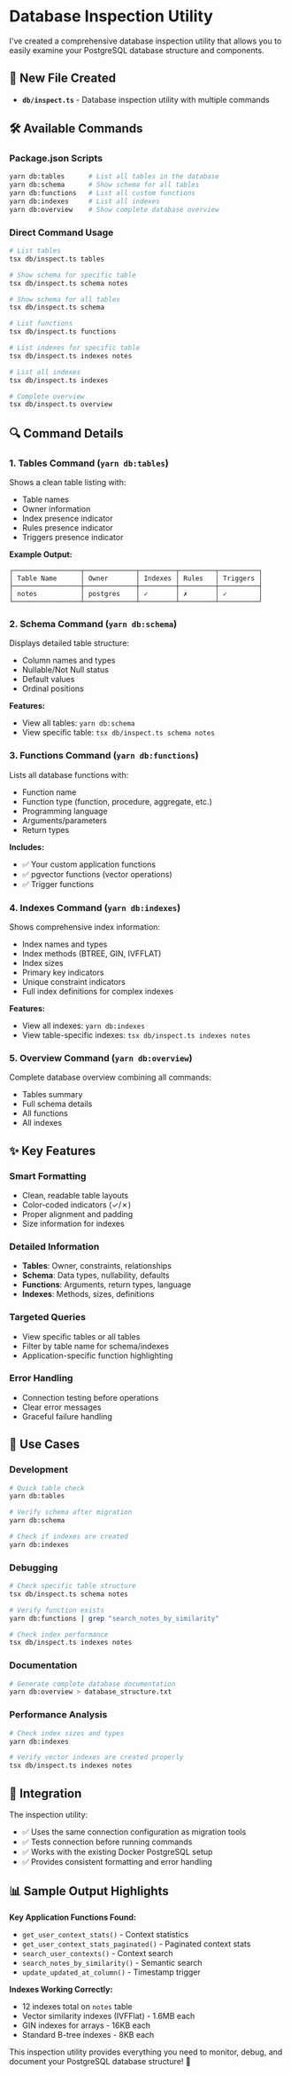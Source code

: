 # Database Inspection Utility

I've created a comprehensive database inspection utility that allows you to easily examine your PostgreSQL database structure and components.

## 📁 **New File Created**

-   **`db/inspect.ts`** - Database inspection utility with multiple commands

## 🛠️ **Available Commands**

### Package.json Scripts

```bash
yarn db:tables      # List all tables in the database
yarn db:schema      # Show schema for all tables
yarn db:functions   # List all custom functions
yarn db:indexes     # List all indexes
yarn db:overview    # Show complete database overview
```

### Direct Command Usage

```bash
# List tables
tsx db/inspect.ts tables

# Show schema for specific table
tsx db/inspect.ts schema notes

# Show schema for all tables
tsx db/inspect.ts schema

# List functions
tsx db/inspect.ts functions

# List indexes for specific table
tsx db/inspect.ts indexes notes

# List all indexes
tsx db/inspect.ts indexes

# Complete overview
tsx db/inspect.ts overview
```

## 🔍 **Command Details**

### 1. **Tables Command** (`yarn db:tables`)

Shows a clean table listing with:

-   Table names
-   Owner information
-   Index presence indicator
-   Rules presence indicator
-   Triggers presence indicator

**Example Output:**

```
┌─────────────────┬─────────────┬─────────┬─────────┬──────────┐
│ Table Name      │ Owner       │ Indexes │ Rules   │ Triggers │
├─────────────────┼─────────────┼─────────┼─────────┼──────────┤
│ notes           │ postgres    │ ✓       │ ✗       │ ✓        │
└─────────────────┴─────────────┴─────────┴─────────┴──────────┘
```

### 2. **Schema Command** (`yarn db:schema`)

Displays detailed table structure:

-   Column names and types
-   Nullable/Not Null status
-   Default values
-   Ordinal positions

**Features:**

-   View all tables: `yarn db:schema`
-   View specific table: `tsx db/inspect.ts schema notes`

### 3. **Functions Command** (`yarn db:functions`)

Lists all database functions with:

-   Function name
-   Function type (function, procedure, aggregate, etc.)
-   Programming language
-   Arguments/parameters
-   Return types

**Includes:**

-   ✅ Your custom application functions
-   ✅ pgvector functions (vector operations)
-   ✅ Trigger functions

### 4. **Indexes Command** (`yarn db:indexes`)

Shows comprehensive index information:

-   Index names and types
-   Index methods (BTREE, GIN, IVFFLAT)
-   Index sizes
-   Primary key indicators
-   Unique constraint indicators
-   Full index definitions for complex indexes

**Features:**

-   View all indexes: `yarn db:indexes`
-   View table-specific indexes: `tsx db/inspect.ts indexes notes`

### 5. **Overview Command** (`yarn db:overview`)

Complete database overview combining all commands:

-   Tables summary
-   Full schema details
-   All functions
-   All indexes

## ✨ **Key Features**

### **Smart Formatting**

-   Clean, readable table layouts
-   Color-coded indicators (✓/✗)
-   Proper alignment and padding
-   Size information for indexes

### **Detailed Information**

-   **Tables**: Owner, constraints, relationships
-   **Schema**: Data types, nullability, defaults
-   **Functions**: Arguments, return types, language
-   **Indexes**: Methods, sizes, definitions

### **Targeted Queries**

-   View specific tables or all tables
-   Filter by table name for schema/indexes
-   Application-specific function highlighting

### **Error Handling**

-   Connection testing before operations
-   Clear error messages
-   Graceful failure handling

## 🎯 **Use Cases**

### **Development**

```bash
# Quick table check
yarn db:tables

# Verify schema after migration
yarn db:schema

# Check if indexes are created
yarn db:indexes
```

### **Debugging**

```bash
# Check specific table structure
tsx db/inspect.ts schema notes

# Verify function exists
yarn db:functions | grep "search_notes_by_similarity"

# Check index performance
tsx db/inspect.ts indexes notes
```

### **Documentation**

```bash
# Generate complete database documentation
yarn db:overview > database_structure.txt
```

### **Performance Analysis**

```bash
# Check index sizes and types
yarn db:indexes

# Verify vector indexes are created properly
tsx db/inspect.ts indexes notes
```

## 🔗 **Integration**

The inspection utility:

-   ✅ Uses the same connection configuration as migration tools
-   ✅ Tests connection before running commands
-   ✅ Works with the existing Docker PostgreSQL setup
-   ✅ Provides consistent formatting and error handling

## 📊 **Sample Output Highlights**

**Key Application Functions Found:**

-   `get_user_context_stats()` - Context statistics
-   `get_user_context_stats_paginated()` - Paginated context stats
-   `search_user_contexts()` - Context search
-   `search_notes_by_similarity()` - Semantic search
-   `update_updated_at_column()` - Timestamp trigger

**Indexes Working Correctly:**

-   12 indexes total on `notes` table
-   Vector similarity indexes (IVFFlat) - 1.6MB each
-   GIN indexes for arrays - 16KB each
-   Standard B-tree indexes - 8KB each

This inspection utility provides everything you need to monitor, debug, and document your PostgreSQL database structure! 🚀
